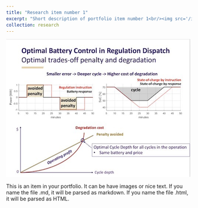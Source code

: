 ```yaml
---
title: "Research item number 1"
excerpt: "Short description of portfolio item number 1<br/><img src='/images/research/battery.png'><"
collection: research
---
```


<img src='/images/research/optimal_battery.png'>

This is an item in your portfolio. It can be have images or nice text. If you name the file .md, it will be parsed as markdown. If you name the file .html, it will be parsed as HTML. 